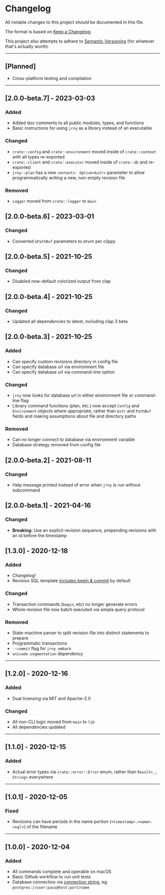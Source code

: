 # Changelog

All notable changes to this project _should_ be documented in this file.

The format is based on [Keep a Changelog](https://keepachangelog.com/en/1.0.0/).

This project also attempts to adhere to [Semantic Versioning](https://semver.org/spec/v2.0.0.html)
(for whatever that's actually worth).

---

## [Planned]
- Cross-platform testing and compilation

---

## [2.0.0-beta.7] - 2023-03-03

### Added
- Added doc comments to all public modules, types, and functions
- Basic instructions for using `jrny` as a library instead of an executable

### Changed
- `crate::config` and `crate::environment` moved inside of `crate::context` with all types re-exported
- `crate::client` and `crate::executor` moved inside of `crate::db` and re-exported
- `jrny::plan` has a new `contents: Option<&str>` parameter to allow programmatically
writing a new, non-empty revision file

### Removed
- `Logger` moved from `crate::logger` to `main`

## [2.0.0-beta.6] - 2023-03-01

### Changed
- Converted `&PathBuf` parameters to `&Path` per clippy

## [2.0.0-beta.5] - 2021-10-25

### Changed
- Disabled now-default colorized output from clap

## [2.0.0-beta.4] - 2021-10-25

### Changed
- Updated all dependencies to latest, including clap 3 beta

## [2.0.0-beta.3] - 2021-10-25

### Added
- Can specify custom revisions directory in config file
- Can specify database url via environment file
- Can specify database url via command-line option

### Changed
- `jrny` now looks for database url in either environment file or command-line flag
- Library command functions (plan, etc.) now accept `Config` and `Environment` objects
where appropriate, rather than `&str` and `PathBuf` fields and making assumptions about
file and directory paths

### Removed
- Can no longer connect to database via environment variable
- Database strategy removed from config file

## [2.0.0-beta.2] - 2021-08-11

### Changed
- Help message printed instead of error when `jrny` is run without subcommand

## [2.0.0-beta.1] - 2021-04-16

### Changed
- **Breaking:** Use an explicit revision sequence, prepending revisions with an id before the timestamp

## [1.3.0] - 2020-12-18

### Added
- Changelog!
- Revision SQL template [includes begin & commit](https://github.com/kevlarr/jrny/pull/16/files#diff-402d559eb0a3ae778c2280bf3daddd645de5ee18fc9044396ca11bbe7035e981R8) by default

### Changed
- Transaction commands (`begin`, etc) no longer generate errors
- Whole revision file now batch executed via simpla query protocol

### Removed
- State-machine parser to split revision file into distinct statements to prepare
- Programmatic transactions
- `--commit` flag for `jrny embark`
- `unicode-segmentation` dependency

---

## [1.2.0] - 2020-12-16

### Added
- Dual licensing via MIT and Apache-2.0

### Changed
- All non-CLI logic moved from `main` to `lib`
- All dependencies updated

---

## [1.1.0] - 2020-12-15

### Added
-  Actual error types via `crate::error::Error` enum, rather than `Result<_, String>` everywhere

---

## [1.0.1] - 2020-12-05

### Fixed
- Revisions can have periods in the name portion (`<timestamp>.<name>.<sql`>) of the filename

---

## [1.0.0] - 2020-12-04

### Added
- All commands complete and operable on macOS
- Basic Github workflow to run unit tests
- Database connection via [connection string](https://github.com/kevlarr/jrny/pull/13), eg. `postgres://user:pass@host:port/name`
